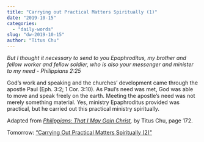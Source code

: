 ```yaml
---
title: "Carrying out Practical Matters Spiritually (1)"
date: "2019-10-15"
categories: 
  - "daily-words"
slug: "dw-2019-10-15"
author: "Titus Chu"
---
```


_But I thought it necessary to send to you Epaphroditus, my brother and fellow worker and fellow soldier, who is also your messenger and minister to my need - Philippians 2:25_

God’s work and speaking and the churches’ development came through the apostle Paul (Eph. 3:2; 1 Cor. 3:10). As Paul’s need was met, God was able to move and speak freely on the earth. Meeting the apostle’s need was not merely something material. Yes, ministry Epaphroditus provided was practical, but he carried out this practical ministry spiritually.

Adapted from _[Philippians: That I May Gain Christ](/book-philippians/ "Go to the listing for this book"),_ by Titus Chu, page 172.

Tomorrow: [“Carrying Out Practical Matters Spiritually (2)"](/dw-2019-10-16)
